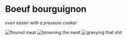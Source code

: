 # Boeuf bourguignon
_even easier with a pressure cooker_

![floured meat](https://raw.githubusercontent.com/3on/recipes/master/img/bourguignon-1.jpg)
![browning the meat](https://raw.githubusercontent.com/3on/recipes/master/img/bourguignon-2.jpg)
![gravying that shit](https://raw.githubusercontent.com/3on/recipes/master/img/bourguignon-3.jpg)
